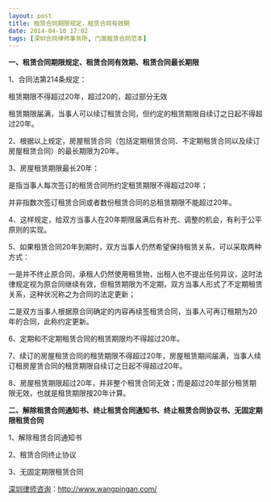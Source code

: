 ```yaml
---
layout: post
title: 租赁合同期限规定，租赁合同有效期
date: 2014-04-10 17:02
tags: [深圳合同律师事务所, 门面租赁合同范本]
---
```

<strong>一、租赁合同期限规定、租赁合同有效期、租赁合同最长期限</strong>

1、合同法第214条规定：

租赁期限不得超过20年，超过20的，超过部分无效

租赁期限届满，当事人可以续订租赁合同，但约定的租赁期限自续订之日起不得超过20年。

2、根据以上规定，房屋租赁合同（包括定期租赁合同、不定期租赁合同以及续订房屋租赁合同）的最长期限为20年。

3、房屋租赁期限最长20年：

是指当事人每次签订的租赁合同所约定租赁期限不得超过20年；

并非指数次签订租赁合同或者数份租赁合同的总租赁期限不能超过20年。

4、这样规定，给双方当事人在20年期限届满后有补充、调整的机会，有利于公平原则的实现。

5、如果租赁合同20年到期时，双方当事人仍然希望保持租赁关系，可以采取两种方式：

一是并不终止原合同，承租人仍然使用租赁物，出租人也不提出任何异议，这时法律规定视为原合同继续有效，但租赁期限为不定期，双方当事人形式了不定期租赁关系，这种状况称之为合同的法定更新；

二是双方当事人根据原合同确定的内容再续签租赁合同，当事人可再订租期为20年的合同，此称约定更新。

6、定期和不定期租赁合同的租赁期限均不得超过20年。

7、续订的房屋租赁合同的租赁期限不得超过20年，房屋租赁期间届满，当事人续订租房屋赁合同的租赁期限自续订之日起不得超过20年。

8、房屋租赁期限超过20年，并非整个租赁合同无效；而是超过20年部分租赁期限无效，也就是租赁期限按20年计算。

<strong>二、解除租赁合同通知书、终止租赁合同通知书、终止租赁合同协议书、无固定期限租赁合同</strong>

1、解除租赁合同通知书

2、租赁合同终止协议

3、无固定期限租赁合同

<a href="http://www.wangpingan.com/">深圳律师咨询</a>：<a href="http://www.wangpingan.com/">http://www.wangpingan.com/</a>

